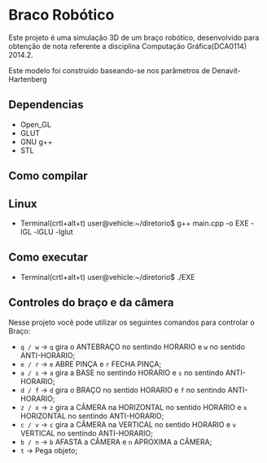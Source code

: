 # Braco Robótico

Este projeto é uma simulação 3D de um braço robótico, desenvolvido para obtenção de nota referente a disciplina Computação Gráfica(DCA0114) 2014.2.

Este modelo foi construido baseando-se nos parâmetros de Denavit-Hartenberg

## Dependencias
* Open_GL
* GLUT
* GNU g++
* STL

## Como compilar

## Linux

- Terminal(crtl+alt+t)
user@vehicle:~/diretorio$ g++ main.cpp -o EXE -lGL -lGLU -lglut

## Como executar

- Terminal(crtl+alt+t)
user@vehicle:~/diretorio$ ./EXE

## Controles do braço e da câmera

Nesse projeto você pode utilizar os seguintes comandos para controlar o Braço:

* `q / w` -> `q` gira o ANTEBRAÇO no sentindo HORARIO e `w` no sentido ANTI-HORARIO;
* `e / r` -> `e` ABRE PINÇA e `r` FECHA PINÇA;
* `a / s` -> `a` gira a BASE no sentindo HORARIO e `s` no sentindo ANTI-HORARIO;
* `d / f` -> `d` gira o BRAÇO no sentido HORARIO e `f` no sentindo ANTI-HORARIO;
* `z / x` -> `z` gira a CÂMERA na HORIZONTAL no sentido HORARIO e `x` HORIZONTAL no sentindo ANTI-HORARIO;
* `c / v` -> `c` gira a CÂMERA na VERTICAL no sentido HORARIO e `v` VERTICAL no sentindo ANTI-HORARIO;
* `b / n` -> `b` AFASTA a CÂMERA e `n` APROXIMA a CÂMERA;
* `t` -> Pega objeto;
